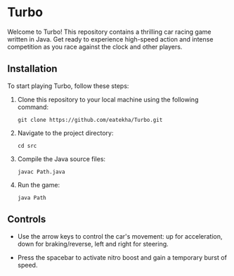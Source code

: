 # Turbo

Welcome to Turbo! This repository contains a thrilling car racing game written in Java. Get ready to experience high-speed action and intense competition as you race against the clock and other players.

## Installation

To start playing Turbo, follow these steps:

1. Clone this repository to your local machine using the following command:

   ```
   git clone https://github.com/eatekha/Turbo.git
   ```

2. Navigate to the project directory:

   ```
   cd src
   ```

3. Compile the Java source files:

   ```
   javac Path.java
   ```

4. Run the game:

   ```
   java Path
   ```

## Controls

- Use the arrow keys to control the car's movement: up for acceleration, down for braking/reverse, left and right for steering.

- Press the spacebar to activate nitro boost and gain a temporary burst of speed.

